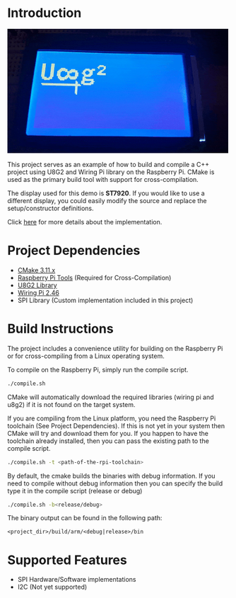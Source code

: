 # Introduction

![ST7920 using U8G2 on Raspberry Pi Demo ](demo.gif  "ST7920 using U8G2 on Raspberry Pi Demo ")

This project serves as an example of how to build and compile a C++ project using U8G2 and Wiring Pi library on the Raspberry Pi. CMake is used as the primary build tool with support for cross-compilation.

The display used for this demo is **ST7920**. If you would like to use a different display, you could easily modify the source and replace the setup/constructor definitions.

Click [here](https://github.com/olikraus/u8g2/issues/457)  for more details about the implementation.

# Project Dependencies

- [CMake 3.11.x ](https://github.com/Kitware/CMake)
- [Raspberry Pi Tools](https://github.com/raspberrypi/tools)  (Required for Cross-Compilation)
- [U8G2 Library](https://github.com/olikraus/u8g2)
- [Wiring Pi 2.46](https://git.drogon.net/?p=wiringPi;a=summary)
- SPI Library (Custom implementation included in this project)

# Build Instructions

The project includes a convenience utility for building on the Raspberry Pi or for cross-compiling from a Linux operating system.

To compile on the Raspberry Pi, simply run the compile script.

```bash
./compile.sh
```

CMake will automatically download the required libraries (wiring pi and u8g2) if it is not found on the target system.

If you are compiling from the Linux platform, you need the Raspberry Pi toolchain (See Project Dependencies). If this is not yet in your system then CMake will try and download them for you. If you happen to have the toolchain already installed, then you can pass the existing path to the compile script.

```bash
./compile.sh -t <path-of-the-rpi-toolchain>
```

By default, the cmake builds the binaries with debug information. If you need to compile without debug information then you can specify the build type it in the compile script (release or debug)

```bash
./compile.sh -b<release/debug>
```

The binary output can be found in the following path:

	<project_dir>/build/arm/<debug|release>/bin

# Supported Features

- SPI Hardware/Software implementations
- I2C (Not yet supported)



